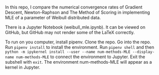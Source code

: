 
In this repo, I compare the numerical convergence rates of Gradient Descent, Newton-Raphson and The Method of Scoring in implementing MLE of a parameter of Weibull distributed data.  

There is a Jupyter Notebook (weibull_mle.ipynb). It can be viewed on GitHub, but GitHub may not render some of the LaTeX correctly.  

To run on you computer, install pipenv. Clone the repo. Go into the repo. Run `pipenv install` to install the environment. Run `pipenv shell` and then `python -m ipykernel install --user --name num-methods-MLE --display-name num-methods-MLE` to connect the environment to Jupyter. Exit the subshell with `exit`. The environment num-methods-MLE will appear as a kernel in Jupyter.